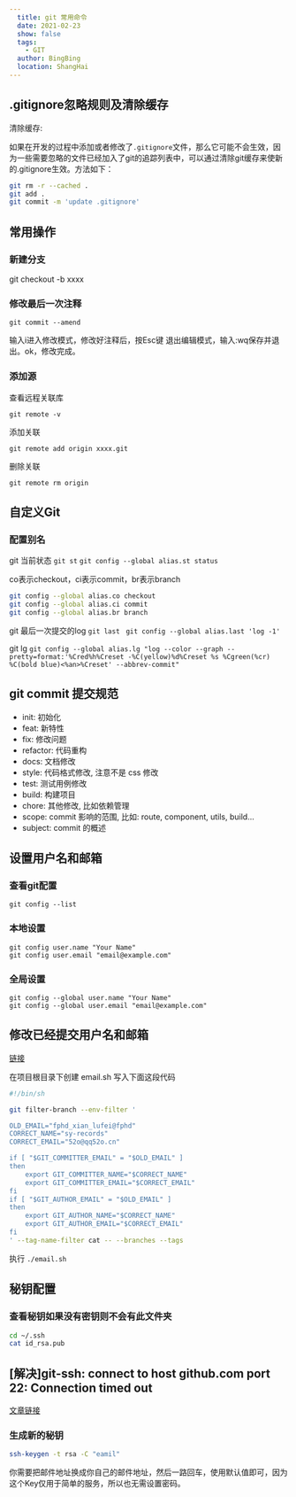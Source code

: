 ```yaml
---
  title: git 常用命令
  date: 2021-02-23
  show: false
  tags:
    - GIT
  author: BingBing
  location: ShangHai
---
```


## .gitignore忽略规则及清除缓存

清除缓存:

如果在开发的过程中添加或者修改了`.gitignore`文件，那么它可能不会生效，因为一些需要忽略的文件已经加入了git的追踪列表中，可以通过清除git缓存来使新的.gitignore生效。方法如下：

```sh
git rm -r --cached .
git add .
git commit -m 'update .gitignore'
```

## 常用操作

### 新建分支

git checkout -b xxxx

### 修改最后一次注释

``` git
git commit --amend
```

输入i进入修改模式，修改好注释后，按Esc键 退出编辑模式，输入:wq保存并退出。ok，修改完成。
### 添加源 

查看远程关联库

`git remote -v`

添加关联

`git remote add origin xxxx.git`

删除关联

`git remote rm origin`

## 自定义Git

### 配置别名

git 当前状态 `git st`
`git config --global alias.st status`

co表示checkout，ci表示commit，br表示branch

```sh
git config --global alias.co checkout
git config --global alias.ci commit
git config --global alias.br branch
```
git 最后一次提交的log `git last `
`git config --global alias.last 'log -1'`

git lg 
`git config --global alias.lg "log --color --graph --pretty=format:'%Cred%h%Creset -%C(yellow)%d%Creset %s %Cgreen(%cr) %C(bold blue)<%an>%Creset' --abbrev-commit"`

## git commit 提交规范
- init: 初始化
- feat: 新特性
- fix: 修改问题
- refactor: 代码重构
- docs: 文档修改
- style: 代码格式修改, 注意不是 css 修改
- test: 测试用例修改
- build: 构建项目
- chore: 其他修改, 比如依赖管理
- scope: commit 影响的范围, 比如: route, component, utils, build...
- subject: commit 的概述

## 设置用户名和邮箱
### 查看git配置
`git config --list`
### 本地设置
```git
git config user.name "Your Name"
git config user.email "email@example.com"
```
### 全局设置
```git
git config --global user.name "Your Name"
git config --global user.email "email@example.com"
```
## 修改已经提交用户名和邮箱
[链接](https://cloud.tencent.com/developer/article/1352623)

在项目根目录下创建 email.sh 写入下面这段代码
```sh
#!/bin/sh

git filter-branch --env-filter '

OLD_EMAIL="fphd_xian_lufei@fphd"
CORRECT_NAME="sy-records"
CORRECT_EMAIL="52o@qq52o.cn"

if [ "$GIT_COMMITTER_EMAIL" = "$OLD_EMAIL" ]
then
    export GIT_COMMITTER_NAME="$CORRECT_NAME"
    export GIT_COMMITTER_EMAIL="$CORRECT_EMAIL"
fi
if [ "$GIT_AUTHOR_EMAIL" = "$OLD_EMAIL" ]
then
    export GIT_AUTHOR_NAME="$CORRECT_NAME"
    export GIT_AUTHOR_EMAIL="$CORRECT_EMAIL"
fi
' --tag-name-filter cat -- --branches --tags
```

执行 `./email.sh`

## 秘钥配置

### 查看秘钥如果没有密钥则不会有此文件夹
```sh
cd ~/.ssh
cat id_rsa.pub
```

## [解决]git-ssh: connect to host github.com port 22: Connection timed out

[文章链接](https://www.jianshu.com/p/c3aac5024877)
### 生成新的秘钥
```sh
ssh-keygen -t rsa -C "eamil"
```
你需要把邮件地址换成你自己的邮件地址，然后一路回车，使用默认值即可，因为这个Key仅用于简单的服务，所以也无需设置密码。


